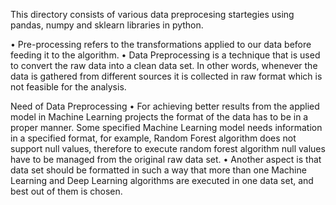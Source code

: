 This directory consists of various data preprocesing startegies using pandas, numpy and sklearn libraries in python.


• Pre-processing refers to the transformations applied to our data before feeding it to the algorithm.
• Data Preprocessing is a technique that is used to convert the raw data into a clean data set. In other words,
   whenever the data is gathered from different sources it is collected in raw format which is not feasible for the analysis.
   
 Need of Data Preprocessing
• For achieving better results from the applied model in Machine Learning projects the format of the data has to be in a proper manner.
  Some specified Machine Learning model needs information in a specified format, 
  for example, Random Forest algorithm does not support null values, 
  therefore to execute random forest algorithm null values have to be managed from the original raw data set.
• Another aspect is that data set should be formatted in such a way that more than one Machine Learning and 
  Deep Learning algorithms are executed in one data set, and best out of them is chosen.
